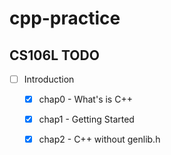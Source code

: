 # cpp-practice

## CS106L TODO


- [ ] Introduction

    - [X] chap0 - What's is C++
    - [X] chap1 - Getting Started
    - [X] chap2 - C++ without genlib.h 

    

